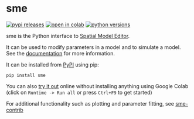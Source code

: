 
# sme

[![pypi releases](https://img.shields.io/pypi/v/sme.svg)](https://pypi.org/project/sme)
[![open in colab](https://colab.research.google.com/assets/colab-badge.svg)](https://colab.research.google.com/github/spatial-model-editor/spatial-model-editor/blob/main/docs/sme/notebooks/getting_started.ipynb)
[![python versions](https://img.shields.io/pypi/pyversions/sme)](https://pypi.org/project/sme)

sme is the Python interface to [Spatial Model Editor](https://spatial-model-editor.github.io).

It can be used to modify parameters in a model and to simulate a model.
See the [documentation](https://spatial-model-editor.readthedocs.io/en/stable/sme/sme.html) for more information.

It can be installed from [PyPI](https://pypi.org/project/sme/) using pip:

```
pip install sme
```

You can also [try it out][1] online without installing anything using Google Colab
(click on `Runtime -> Run all` or press `Ctrl+F9` to get started)

[1]: https://colab.research.google.com/github/spatial-model-editor/spatial-model-editor/blob/main/docs/sme/notebooks/getting_started.ipynb

For additional functionality such as plotting and parameter fitting, see [sme-contrib](https://sme-contrib.readthedocs.io/)
